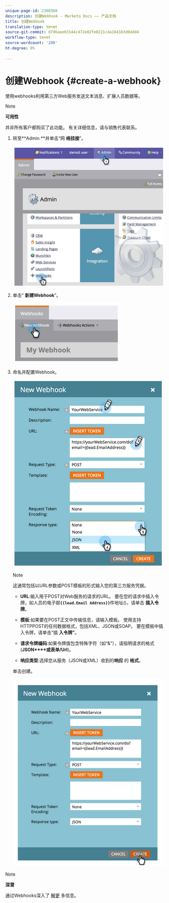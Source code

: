 ```yaml
---
unique-page-id: 2360360
description: 创建Webhook - Marketo Docs —— 产品文档
title: 创建Webhook
translation-type: tm+mt
source-git-commit: d7d6aee63144c472e02fe0221c4a164183d04dd4
workflow-type: tm+mt
source-wordcount: '200'
ht-degree: 0%

---
```



# 创建Webhook {#create-a-webhook}

使用webhooks利用第三方Web服务发送文本消息、扩展人员数据等。

>[!NOTE]
>
>**可用性**
>
>并非所有客户都购买了此功能。 有关详细信息，请与销售代表联系。

1. 转至**Admin **并单击“网 **络挂接**”。

   ![](assets/image2014-9-24-14-3a52-3a57.png)

1. 单击“ **新建Webhook**”。

   ![](assets/image2014-9-24-14-3a53-3a9.png)

1. 命名并配置Webhook。

   ![](assets/image2014-9-24-14-3a53-3a19.png)

   >[!NOTE]
   >
   >这通常包括以URL参数或POST模板的形式输入您的第三方服务凭据。

   * **URL**:输入用于POST对Web服务的请求的URL。 要在您的请求中插入令牌，如人员的电子邮&#x200B;**`{{lead.Email Address}}`**&#x200B;件地址()，请单击 **插入令牌**。

   * **模板**:如果要在POST正文中传输信息，请输入模板。 使用支持HTTPPOST的任何数据格式，包括XML、JSON或SOAP。 要在模板中插入令牌，请单击“插 **入令牌”**。

   * **请求令牌编码**:如果令牌值包含特殊字符（如“&amp;”），请指明请求的格式(**JSON****或表单/Url**)。

   * **响应类型**:选择您从服务（JSON或XML）收到的&#x200B;**响应** 的 **格式**。

   单击创建。

   ![](assets/image2014-9-24-14-3a53-3a35.png)

>[!NOTE]
>
>**深潜**
>
>通过Webhooks深入了 [解更](http://developers.marketo.com/documentation/webhooks/) 多信息。

